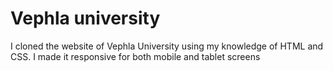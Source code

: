 # Vephla university

I cloned the website of Vephla University using my knowledge of HTML and CSS.
I made it responsive for both mobile and tablet screens
